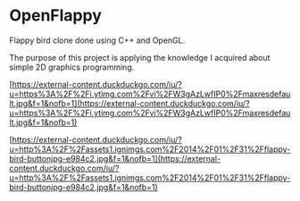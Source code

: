# OpenFlappy

Flappy bird clone done using C++ and OpenGL.

The purpose of this project is applying the knowledge I acquired about simple 2D graphics programming.

[https://external-content.duckduckgo.com/iu/?u=https%3A%2F%2Fi.ytimg.com%2Fvi%2FW3gAzLwfIP0%2Fmaxresdefault.jpg&f=1&nofb=1](https://external-content.duckduckgo.com/iu/?u=https%3A%2F%2Fi.ytimg.com%2Fvi%2FW3gAzLwfIP0%2Fmaxresdefault.jpg&f=1&nofb=1)

[https://external-content.duckduckgo.com/iu/?u=http%3A%2F%2Fassets1.ignimgs.com%2F2014%2F01%2F31%2Fflappy-bird-buttonjpg-e984c2.jpg&f=1&nofb=1](https://external-content.duckduckgo.com/iu/?u=http%3A%2F%2Fassets1.ignimgs.com%2F2014%2F01%2F31%2Fflappy-bird-buttonjpg-e984c2.jpg&f=1&nofb=1)